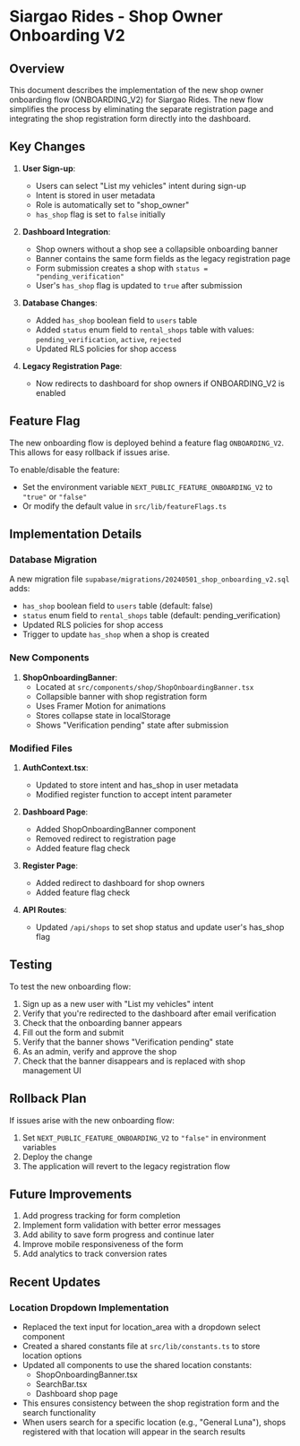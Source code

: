# Siargao Rides - Shop Owner Onboarding V2

## Overview

This document describes the implementation of the new shop owner onboarding flow (ONBOARDING_V2) for Siargao Rides. The new flow simplifies the process by eliminating the separate registration page and integrating the shop registration form directly into the dashboard.

## Key Changes

1. **User Sign-up**:
   - Users can select "List my vehicles" intent during sign-up
   - Intent is stored in user metadata
   - Role is automatically set to "shop_owner"
   - `has_shop` flag is set to `false` initially

2. **Dashboard Integration**:
   - Shop owners without a shop see a collapsible onboarding banner
   - Banner contains the same form fields as the legacy registration page
   - Form submission creates a shop with `status = "pending_verification"`
   - User's `has_shop` flag is updated to `true` after submission

3. **Database Changes**:
   - Added `has_shop` boolean field to `users` table
   - Added `status` enum field to `rental_shops` table with values: `pending_verification`, `active`, `rejected`
   - Updated RLS policies for shop access

4. **Legacy Registration Page**:
   - Now redirects to dashboard for shop owners if ONBOARDING_V2 is enabled

## Feature Flag

The new onboarding flow is deployed behind a feature flag `ONBOARDING_V2`. This allows for easy rollback if issues arise.

To enable/disable the feature:
- Set the environment variable `NEXT_PUBLIC_FEATURE_ONBOARDING_V2` to `"true"` or `"false"`
- Or modify the default value in `src/lib/featureFlags.ts`

## Implementation Details

### Database Migration

A new migration file `supabase/migrations/20240501_shop_onboarding_v2.sql` adds:
- `has_shop` boolean field to `users` table (default: false)
- `status` enum field to `rental_shops` table (default: pending_verification)
- Updated RLS policies for shop access
- Trigger to update `has_shop` when a shop is created

### New Components

1. **ShopOnboardingBanner**:
   - Located at `src/components/shop/ShopOnboardingBanner.tsx`
   - Collapsible banner with shop registration form
   - Uses Framer Motion for animations
   - Stores collapse state in localStorage
   - Shows "Verification pending" state after submission

### Modified Files

1. **AuthContext.tsx**:
   - Updated to store intent and has_shop in user metadata
   - Modified register function to accept intent parameter

2. **Dashboard Page**:
   - Added ShopOnboardingBanner component
   - Removed redirect to registration page
   - Added feature flag check

3. **Register Page**:
   - Added redirect to dashboard for shop owners
   - Added feature flag check

4. **API Routes**:
   - Updated `/api/shops` to set shop status and update user's has_shop flag

## Testing

To test the new onboarding flow:

1. Sign up as a new user with "List my vehicles" intent
2. Verify that you're redirected to the dashboard after email verification
3. Check that the onboarding banner appears
4. Fill out the form and submit
5. Verify that the banner shows "Verification pending" state
6. As an admin, verify and approve the shop
7. Check that the banner disappears and is replaced with shop management UI

## Rollback Plan

If issues arise with the new onboarding flow:

1. Set `NEXT_PUBLIC_FEATURE_ONBOARDING_V2` to `"false"` in environment variables
2. Deploy the change
3. The application will revert to the legacy registration flow

## Future Improvements

1. Add progress tracking for form completion
2. Implement form validation with better error messages
3. Add ability to save form progress and continue later
4. Improve mobile responsiveness of the form
5. Add analytics to track conversion rates

## Recent Updates

### Location Dropdown Implementation

- Replaced the text input for location_area with a dropdown select component
- Created a shared constants file at `src/lib/constants.ts` to store location options
- Updated all components to use the shared location constants:
  - ShopOnboardingBanner.tsx
  - SearchBar.tsx
  - Dashboard shop page
- This ensures consistency between the shop registration form and the search functionality
- When users search for a specific location (e.g., "General Luna"), shops registered with that location will appear in the search results
